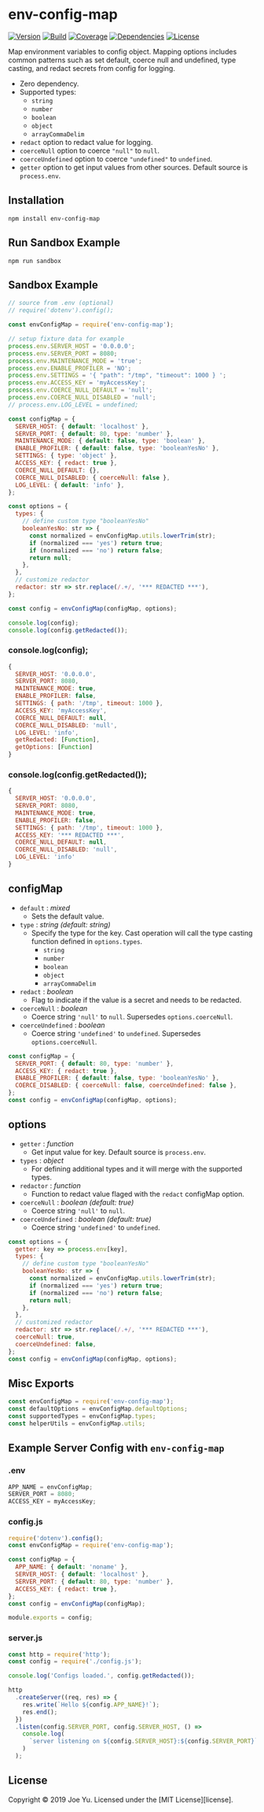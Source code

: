 # env-config-map

[![Version][version-badge]][version-url]
[![Build][build-badge]][build-url]
[![Coverage][coverage-badge]][coverage-url]
[![Dependencies][dependencies-badge]][dependencies-url]
[![License][license-badge]][license-url]

Map environment variables to config object. Mapping options includes common patterns such as set default, coerce null and undefined, type casting, and redact secrets from config for logging.

- Zero dependency.
- Supported types:
  - `string`
  - `number`
  - `boolean`
  - `object`
  - `arrayCommaDelim`
- `redact` option to redact value for logging.
- `coerceNull` option to coerce `"null"` to `null`.
- `coerceUndefined` option to coerce `"undefined"` to `undefined`.
- `getter` option to get input values from other sources. Default source is `process.env`.

## Installation

```console
npm install env-config-map
```

## Run Sandbox Example

```console
npm run sandbox
```

## Sandbox Example

```js
// source from .env (optional)
// require('dotenv').config();

const envConfigMap = require('env-config-map');

// setup fixture data for example
process.env.SERVER_HOST = '0.0.0.0';
process.env.SERVER_PORT = 8080;
process.env.MAINTENANCE_MODE = 'true';
process.env.ENABLE_PROFILER = 'NO';
process.env.SETTINGS = '{ "path": "/tmp", "timeout": 1000 } ';
process.env.ACCESS_KEY = 'myAccessKey';
process.env.COERCE_NULL_DEFAULT = 'null';
process.env.COERCE_NULL_DISABLED = 'null';
// process.env.LOG_LEVEL = undefined;

const configMap = {
  SERVER_HOST: { default: 'localhost' },
  SERVER_PORT: { default: 80, type: 'number' },
  MAINTENANCE_MODE: { default: false, type: 'boolean' },
  ENABLE_PROFILER: { default: false, type: 'booleanYesNo' },
  SETTINGS: { type: 'object' },
  ACCESS_KEY: { redact: true },
  COERCE_NULL_DEFAULT: {},
  COERCE_NULL_DISABLED: { coerceNull: false },
  LOG_LEVEL: { default: 'info' },
};

const options = {
  types: {
    // define custom type "booleanYesNo"
    booleanYesNo: str => {
      const normalized = envConfigMap.utils.lowerTrim(str);
      if (normalized === 'yes') return true;
      if (normalized === 'no') return false;
      return null;
    },
  },
  // customize redactor
  redactor: str => str.replace(/.+/, '*** REDACTED ***'),
};

const config = envConfigMap(configMap, options);

console.log(config);
console.log(config.getRedacted());
```

### console.log(config);

```js
{
  SERVER_HOST: '0.0.0.0',
  SERVER_PORT: 8080,
  MAINTENANCE_MODE: true,
  ENABLE_PROFILER: false,
  SETTINGS: { path: '/tmp', timeout: 1000 },
  ACCESS_KEY: 'myAccessKey',
  COERCE_NULL_DEFAULT: null,
  COERCE_NULL_DISABLED: 'null',
  LOG_LEVEL: 'info',
  getRedacted: [Function],
  getOptions: [Function]
}
```

### console.log(config.getRedacted());

```js
{
  SERVER_HOST: '0.0.0.0',
  SERVER_PORT: 8080,
  MAINTENANCE_MODE: true,
  ENABLE_PROFILER: false,
  SETTINGS: { path: '/tmp', timeout: 1000 },
  ACCESS_KEY: '*** REDACTED ***',
  COERCE_NULL_DEFAULT: null,
  COERCE_NULL_DISABLED: 'null',
  LOG_LEVEL: 'info'
}
```

## configMap

- `default` : _mixed_
  - Sets the default value.
- `type` : _string_ _(default: string)_
  - Specify the type for the key. Cast operation will call the type casting function defined in `options.types`.
    - `string`
    - `number`
    - `boolean`
    - `object`
    - `arrayCommaDelim`
- `redact` : _boolean_
  - Flag to indicate if the value is a secret and needs to be redacted.
- `coerceNull` : _boolean_
  - Coerce string `'null'` to `null`. Supersedes `options.coerceNull`.
- `coerceUndefined` : _boolean_
  - Coerce string `'undefined'` to `undefined`. Supersedes `options.coerceNull`.

```js
const configMap = {
  SERVER_PORT: { default: 80, type: 'number' },
  ACCESS_KEY: { redact: true },
  ENABLE_PROFILER: { default: false, type: 'booleanYesNo' },
  COERCE_DISABLED: { coerceNull: false, coerceUndefined: false },
};
const config = envConfigMap(configMap, options);
```

## options

- `getter` : _function_
  - Get input value for key. Default source is `process.env`.
- `types` : _object_
  - For defining additional types and it will merge with the supported types.
- `redactor` : _function_
  - Function to redact value flaged with the `redact` configMap option.
- `coerceNull` : _boolean_ _(default: true)_
  - Coerce string `'null'` to `null`.
- `coerceUndefined` : _boolean_ _(default: true)_
  - Coerce string `'undefined'` to `undefined`.

```js
const options = {
  getter: key => process.env[key],
  types: {
    // define custom type "booleanYesNo"
    booleanYesNo: str => {
      const normalized = envConfigMap.utils.lowerTrim(str);
      if (normalized === 'yes') return true;
      if (normalized === 'no') return false;
      return null;
    },
  },
  // customized redactor
  redactor: str => str.replace(/.+/, '*** REDACTED ***'),
  coerceNull: true,
  coerceUndefined: false,
};
const config = envConfigMap(configMap, options);
```

## Misc Exports

```js
const envConfigMap = require('env-config-map');
const defaultOptions = envConfigMap.defaultOptions;
const supportedTypes = envConfigMap.types;
const helperUtils = envConfigMap.utils;
```

## Example Server Config with `env-config-map`

### .env

```js
APP_NAME = envConfigMap;
SERVER_PORT = 8080;
ACCESS_KEY = myAccessKey;
```

### config.js

```js
require('dotenv').config();
const envConfigMap = require('env-config-map');

const configMap = {
  APP_NAME: { default: 'noname' },
  SERVER_HOST: { default: 'localhost' },
  SERVER_PORT: { default: 80, type: 'number' },
  ACCESS_KEY: { redact: true },
};
const config = envConfigMap(configMap);

module.exports = config;
```

### server.js

```js
const http = require('http');
const config = require('./config.js');

console.log('Configs loaded.', config.getRedacted());

http
  .createServer((req, res) => {
    res.write(`Hello ${config.APP_NAME}!`);
    res.end();
  })
  .listen(config.SERVER_PORT, config.SERVER_HOST, () =>
    console.log(
      `server listening on ${config.SERVER_HOST}:${config.SERVER_PORT}`
    )
  );
```

## License

Copyright &copy; 2019 Joe Yu. Licensed under the [MIT License][license].

[version-badge]: https://img.shields.io/npm/v/env-config-map.svg?style=flat-square
[version-url]: https://www.npmjs.com/package/env-config-map
[build-badge]: https://img.shields.io/circleci/build/github/hexkode/env-config-map/master.svg?style=flat-square
[build-url]: https://circleci.com/gh/hexkode/env-config-map/tree/master
[coverage-badge]: https://img.shields.io/coveralls/github/hexkode/env-config-map.svg?style=flat-square
[coverage-url]: https://coveralls.io/github/hexkode/env-config-map?branch=master
[dependencies-badge]: https://img.shields.io/david/hexkode/env-config-map.svg?style=flat-square
[dependencies-url]: https://david-dm.org/hexkode/env-config-map
[license-badge]: https://img.shields.io/npm/l/env-config-map.svg?style=flat-square
[license-url]: LICENSE
